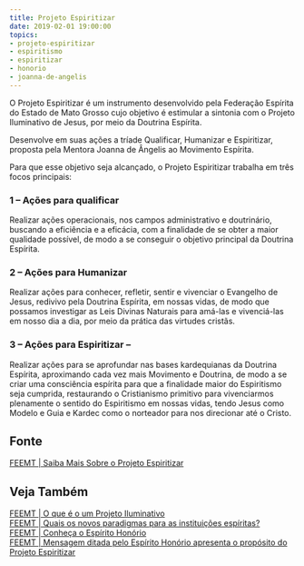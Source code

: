 ```yaml
---
title: Projeto Espiritizar
date: 2019-02-01 19:00:00
topics:
- projeto-espiritizar
- espiritismo
- espiritizar
- honorio
- joanna-de-angelis
---
```


O Projeto Espiritizar é um instrumento desenvolvido pela Federação Espírita do
Estado de Mato Grosso cujo objetivo é estimular a sintonia com o Projeto
Iluminativo de Jesus, por meio da Doutrina Espírita.

Desenvolve em suas ações a tríade Qualificar, Humanizar e Espiritizar, proposta
pela Mentora Joanna de Ângelis ao Movimento Espírita.

Para que esse objetivo seja alcançado, o Projeto Espiritizar trabalha em três
focos principais:

### 1 – Ações para qualificar
Realizar ações operacionais, nos campos administrativo e doutrinário, buscando a
eficiência e a eficácia, com a finalidade de se obter a maior qualidade
possível, de modo a se conseguir o objetivo principal da Doutrina Espírita.

### 2 – Ações para Humanizar
Realizar ações para conhecer, refletir, sentir e vivenciar o Evangelho de Jesus,
redivivo pela Doutrina Espírita, em nossas vidas, de modo que possamos
investigar as Leis Divinas Naturais para amá-las e vivenciá-las em nosso dia a
dia, por meio da prática das virtudes cristãs.

### 3 – Ações para Espiritizar – 
Realizar ações para se aprofundar nas bases kardequianas da Doutrina Espírita,
aproximando cada vez mais Movimento e Doutrina, de modo a se criar uma
consciência espírita para que a finalidade maior do Espiritismo seja cumprida,
restaurando o Cristianismo primitivo para vivenciarmos plenamente o sentido do
Espiritismo em nossas vidas, tendo Jesus como Modelo e Guia e Kardec como o
norteador para nos direcionar até o Cristo.


## Fonte
[FEEMT | Saiba Mais Sobre o Projeto Espiritizar](https://espiritizar.feemt.org.br/projeto-espiritizar/)

## Veja Também
[FEEMT | O que é o um Projeto Iluminativo](https://espiritizar.feemt.org.br/noticias/saiba-o-que-e-um-projeto-iluminativo/)  
[FEEMT | Quais os novos paradigmas para as instituições espíritas?](https://espiritizar.feemt.org.br/noticias/as-instituicoes-espiritas-e-a-mudanca-de-paradigma/)  
[FEEMT | Conheça o Espírito Honório](https://espiritizar.feemt.org.br/noticias/saiba-o-que-e-um-projeto-iluminativo/)  
[FEEMT | Mensagem ditada pelo Espírito Honório apresenta o propósito do Projeto Espiritizar](https://espiritizar.feemt.org.br/mensagens/mensagem-ditada-pelo-espirito-honorio-apresenta-o-proposito-do-projeto-espiritizar/)  

